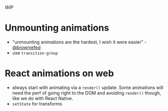 _WIP_

# Unmounting animations
- "unmounting animations are the hardest, I wish it were easier" - [@browniefed](https://twitter.com/browniefed/status/839514443285311488)
- use `transition-group`

# React animations on web
- always start with animating via a `render()` update. Some animations will need the perf of going right to the DOM and avoiding `render()` though, like we do with React Native.
- `setState` for transforms
